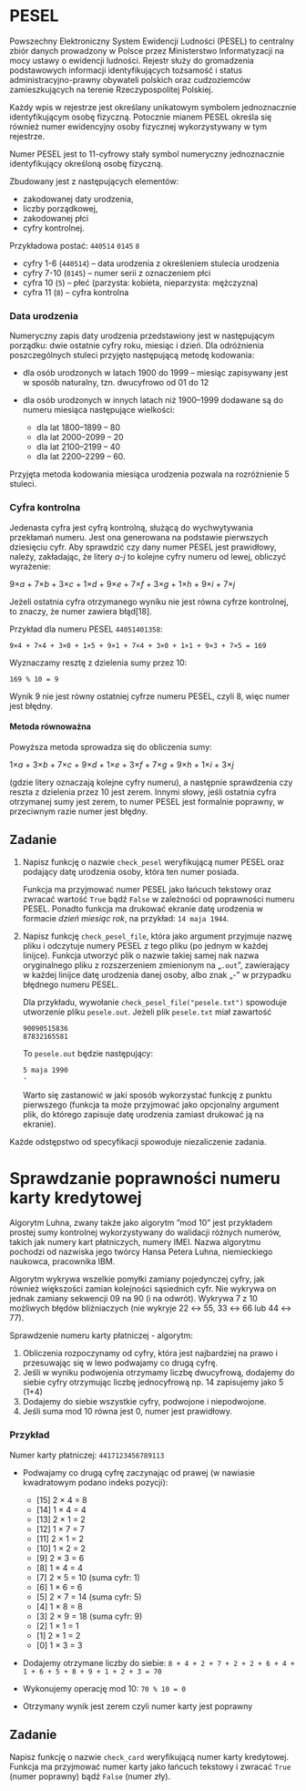# PESEL

Powszechny Elektroniczny System Ewidencji Ludności (PESEL) to centralny zbiór danych prowadzony w Polsce przez
Ministerstwo Informatyzacji na mocy ustawy o ewidencji ludności. Rejestr służy do gromadzenia podstawowych informacji
identyfikujących tożsamość i status administracyjno-prawny obywateli polskich oraz cudzoziemców zamieszkujących
na terenie Rzeczypospolitej Polskiej.

Każdy wpis w rejestrze jest określany unikatowym symbolem jednoznacznie identyfikującym osobę fizyczną. Potocznie
 mianem PESEL określa się również numer ewidencyjny osoby fizycznej wykorzystywany w tym rejestrze.

Numer PESEL jest to 11-cyfrowy stały symbol numeryczny jednoznacznie identyfikujący określoną osobę fizyczną.

Zbudowany jest z następujących elementów:
- zakodowanej daty urodzenia,
- liczby porządkowej,
- zakodowanej płci
- cyfry kontrolnej.

Przykładowa postać: `440514` `0145` `8`
- cyfry 1-6 (`440514`) – data urodzenia z określeniem stulecia urodzenia
- cyfry 7-10 (`0145`) – numer serii z oznaczeniem płci
- cyfra 10 (`5`) – płeć (parzysta: kobieta, nieparzysta: mężczyzna)
- cyfra 11 (`8`) – cyfra kontrolna

### Data urodzenia

Numeryczny zapis daty urodzenia przedstawiony jest w następującym porządku: dwie ostatnie cyfry roku, miesiąc i dzień.
Dla odróżnienia poszczególnych stuleci przyjęto następującą metodę kodowania:

- dla osób urodzonych w latach 1900 do 1999 – miesiąc zapisywany jest w sposób naturalny, tzn. dwucyfrowo od 01 do 12

- dla osób urodzonych w innych latach niż 1900–1999 dodawane są do numeru miesiąca następujące wielkości:
  - dla lat 1800–1899 – 80
  - dla lat 2000–2099 – 20
  - dla lat 2100–2199 – 40
  - dla lat 2200–2299 – 60.

Przyjęta metoda kodowania miesiąca urodzenia pozwala na rozróżnienie 5 stuleci.

### Cyfra kontrolna

Jedenasta cyfra jest cyfrą kontrolną, służącą do wychwytywania przekłamań numeru. Jest ona generowana na podstawie
pierwszych dziesięciu cyfr. Aby sprawdzić czy dany numer PESEL jest prawidłowy, należy, zakładając, że litery
*a*-*j* to kolejne cyfry numeru od lewej, obliczyć wyrażenie:

9×*a* + 7×*b* + 3×*c* + 1×*d* + 9×*e* + 7×*f* + 3×*g* + 1×*h* + 9×*i* + 7×*j*

Jeżeli ostatnia cyfra otrzymanego wyniku nie jest równa cyfrze kontrolnej, to znaczy, że numer zawiera błąd[18].

Przykład dla numeru PESEL `44051401358`:

    9×4 + 7×4 + 3×0 + 1×5 + 9×1 + 7×4 + 3×0 + 1×1 + 9×3 + 7×5 = 169

Wyznaczamy resztę z dzielenia sumy przez 10:

    169 % 10 = 9

Wynik 9 nie jest równy ostatniej cyfrze numeru PESEL, czyli 8, więc numer jest błędny.

#### Metoda równoważna

Powyższa metoda sprowadza się do obliczenia sumy:

1×*a* + 3×*b* + 7×*c* + 9×*d* + 1×*e* + 3×*f* + 7×*g* + 9×*h* + 1×*i* + 3×*j*

(gdzie litery oznaczają kolejne cyfry numeru), a następnie sprawdzenia czy reszta z dzielenia przez 10 jest zerem.
Innymi słowy, jeśli ostatnia cyfra otrzymanej sumy jest zerem, to numer PESEL jest formalnie poprawny, w przeciwnym
razie numer jest błędny.

## Zadanie

1. Napisz funkcję o nazwie `check_pesel` weryfikującą numer PESEL oraz podający datę urodzenia osoby, która ten numer
   posiada.

   Funkcja ma przyjmować numer PESEL jako łańcuch tekstowy oraz zwracać wartość `True` bądź `False` w zależności od
   poprawności numeru PESEL. Ponadto funkcja ma drukować ekranie datę urodzenia w formacie *dzień miesiąc rok*,
   na przykład: `14 maja 1944`.

2. Napisz funkcję `check_pesel_file`, która jako argument przyjmuje nazwę pliku i odczytuje numery PESEL z tego pliku
   (po jednym w każdej linijce). Funkcja utworzyć plik o nazwie takiej samej nak nazwa oryginalnego pliku
   z rozszerzeniem zmienionym na „`.out`”, zawierający w każdej linijce datę urodzenia danej osoby, albo znak „-”
   w przypadku błędnego numeru PESEL.
   
   Dla przykładu, wywołanie `check_pesel_file("pesele.txt")` spowoduje utworzenie pliku `pesele.out`. Jeżeli plik
   `pesele.txt` miał zawartość
   
       90090515836
       87832165581

   To `pesele.out` będzie następujący:
    
       5 maja 1990
       -

   Warto się zastanowić w jaki sposób wykorzystać funkcję z punktu pierwszego  (funkcja ta może przyjmować jako
   opcjonalny argument plik, do którego zapisuje datę urodzenia zamiast drukować ją na ekranie).

Każde odstępstwo od specyfikacji spowoduje niezaliczenie zadania.




# Sprawdzanie poprawności numeru karty kredytowej

Algorytm Luhna, zwany także jako algorytm ”mod 10” jest przykładem prostej sumy kontrolnej wykorzystywany do walidacji
różnych numerów, takich jak numery kart płatniczych, numery IMEI. Nazwa algorytmu pochodzi od nazwiska jego twórcy
Hansa Petera Luhna, niemieckiego naukowca, pracownika IBM.

Algorytm wykrywa wszelkie pomyłki zamiany pojedynczej cyfry, jak również większości zamian kolejności sąsiednich cyfr.
 Nie wykrywa on jednak zamiany sekwencji 09 na 90 (i  na odwrót). Wykrywa 7 z 10 możliwych błędów bliźniaczych
 (nie wykryje 22 ↔ 55, 33 ↔ 66 lub 44 ↔ 77).


Sprawdzenie numeru karty płatniczej - algorytm:
1. Obliczenia rozpoczynamy od cyfry, która jest najbardziej na prawo i przesuwając się w lewo podwajamy co drugą cyfrę.
2. Jeśli w wyniku podwojenia otrzymamy liczbę dwucyfrową, dodajemy do siebie cyfry otrzymując liczbę jednocyfrową
   np. 14 zapisujemy jako 5 (1+4)
3. Dodajemy do siebie wszystkie cyfry, podwojone i niepodwojone.
4. Jeśli suma mod 10 równa jest 0, numer jest prawidłowy.

### Przykład

Numer karty płatniczej: `4417123456789113`

- Podwajamy co drugą cyfrę zaczynając od prawej (w nawiasie kwadratowym podano indeks pozycji):

  - [15] 2 × 4 = 8
  - [14] 1 × 4 = 4
  - [13] 2 × 1 = 2
  - [12] 1 × 7 = 7
  - [11] 2 × 1 = 2
  - [10] 1 × 2 = 2
  - [9] 2 × 3 = 6
  - [8] 1 × 4 = 4
  - [7] 2 × 5 = 10 (suma cyfr: 1)
  - [6] 1 × 6 = 6
  - [5] 2 × 7 = 14 (suma cyfr: 5)
  - [4] 1 × 8 = 8
  - [3] 2 × 9 = 18 (suma cyfr: 9)
  - [2] 1 × 1 = 1
  - [1] 2 × 1 = 2
  - [0] 1 × 3 = 3
    
- Dodajemy otrzymane liczby do siebie: `8 + 4 + 2 + 7 + 2 + 2 + 6 + 4 + 1 + 6 + 5 + 8 + 9 + 1 + 2 + 3 = 70`

- Wykonujemy operację mod 10: `70 % 10 = 0`

- Otrzymany wynik jest zerem czyli numer karty jest poprawny


## Zadanie

Napisz funkcję o nazwie `check_card` weryfikującą numer karty kredytowej. Funkcja ma przyjmować numer karty jako
łańcuch tekstowy i zwracać `True` (numer poprawny) bądź `False` (numer zły).

